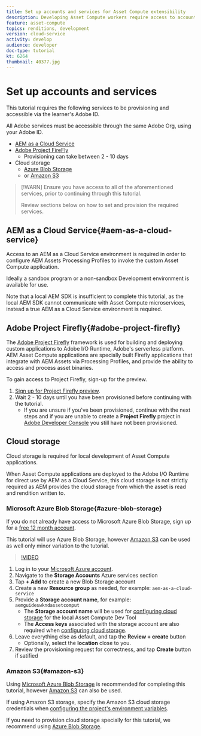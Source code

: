 ```yaml
---
title: Set up accounts and services for Asset Compute extensibility
description: Developing Asset Compute workers require access to accounts and services including AEM as a Cloud Service, Adobe Project Firefly, and cloud storage provided by Microsoft or Amazon.
feature: asset-compute
topics: renditions, development
version: cloud-service
activity: develop
audience: developer
doc-type: tutorial
kt: 6264
thumbnail: 40377.jpg
---
```


# Set up accounts and services

This tutorial requires the following services to be provisioning and accessible via the learner's Adobe ID.

All Adobe services must be accessible through the same Adobe Org, using your Adobe ID.

+ [AEM as a Cloud Service](#aem-as-a-cloud-service)
+ [Adobe Project FireFly](#adobe-project-firefly) 
    + Provisioning can take between 2 - 10 days
+ Cloud storage
    + [Azure Blob Storage](https://azure.microsoft.com/en-us/services/storage/blobs/)
    + or [Amazon S3](https://aws.amazon.com/s3/?did=ft_card&trk=ft_card)

>[!WARN] Ensure you have access to all of the aforementioned services, prior to continuing through this tutorial.
> 
> Review sections below on how to set and provision the required services.

## AEM as a Cloud Service{#aem-as-a-cloud-service}

Access to an AEM as a Cloud Service environment is required in order to configure AEM Assets Processing Profiles to invoke the custom Asset Compute application. 

Ideally a sandbox program or a non-sandbox Development environment is available for use.

Note that a local AEM SDK is insufficient to complete this tutorial, as the local AEM SDK cannot communicate with Asset Compute microservices, instead a true AEM as a Cloud Service environment is required.

## Adobe Project Firefly{#adobe-project-firefly}

The [Adobe Project Firefly](https://www.adobe.io/apis/experienceplatform/project-firefly.html) framework is used for building and deploying custom applications to Adobe I/O Runtime, Adobe's serverless platform. AEM Asset Compute applications are specially built Firefly applications that integrate with AEM Assets via Processing Profiles, and provide the ability to access and process asset binaries.

To gain access to Project Firefly, sign-up for the preview.

1. [Sign up for Project Firefly preview](https://adobeio.typeform.com/to/obqgRm). 
1. Wait 2 - 10 days until you have been provisioned before continuing with the tutorial.
    + If you are unsure if you've been provisioned, continue with the next steps and if you are unable to create a __Project Firefly__ project in [Adobe Developer Console](https://console.adobe.io) you still have not been provisioned.

## Cloud storage

Cloud storage is required for local development of Asset Compute applications. 

When Asset Compute applications are deployed to the Adobe I/O Runtime for direct use by AEM as a Cloud Service, this cloud storage is not strictly required as AEM provides the cloud storage from which the asset is read and rendition written to. 

### Microsoft Azure Blob Storage{#azure-blob-storage}

If you do not already have access to Microsoft Azure Blob Storage, sign up for a [free 12 month account](https://azure.microsoft.com/en-us/free/).

This tutorial will use Azure Blob Storage, however [Amazon S3](#amazon-s3) can be used as well only minor variation to the tutorial.

>[!VIDEO](https://video.tv.adobe.com/v/40377/?quality=12&learn=on)

1. Log in to your [Microsoft Azure account](https://azure.microsoft.com/en-us/account/).
1. Navigate to the __Storage Accounts__ Azure services section
1. Tap __+ Add__ to create a new Blob Storage account
1. Create a new __Resource group__ as needed, for example: `aem-as-a-cloud-service`
1. Provide a __Storage account name__, for example: `aemguideswkndassetcomput`
    + The __Storage account name__ will be used for [configuring cloud storage](../develop/environment-variables.md) for the local Asset Compute Dev Tool
    + The __Access keys__ associated with the storage account are also required when [configuring cloud storage](../develop/environment-variables.md).
1. Leave everything else as default, and tap the __Review + create__ button
    + Optionally, select the __location__ close to you.
1. Review the provisioning request for correctness, and tap __Create__ button if satified

### Amazon S3{#amazon-s3} 

Using [Microsoft Azure Blob Storage](#azure-blob-storage) is recommended for completing this tutorial, however [Amazon S3](https://aws.amazon.com/s3/?did=ft_card&trk=ft_card) can also be used.

If using Amazon S3 storage, specify the Amazon S3 cloud storage credentials when [configuring the project's environment variables](../develop/environment-variables.md#amazon-s3).

If you need to provision cloud storage specially for this tutorial, we recommend using [Azure Blob Storage](#azure-blob-storage).

